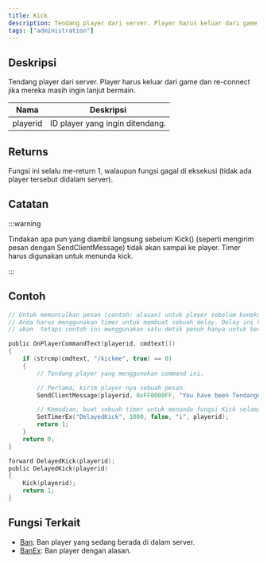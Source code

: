 ```yaml
---
title: Kick
description: Tendang player dari server. Player harus keluar dari game dan re-connect jika mereka masih ingin lanjut bermain.
tags: ["administration"]
---
```


## Deskripsi

Tendang player dari server. Player harus keluar dari game dan re-connect jika mereka masih ingin lanjut bermain.

| Nama     | Deskripsi                     |
| -------- | ----------------------------- |
| playerid | ID player yang ingin ditendang. |

## Returns

Fungsi ini selalu me-return 1, walaupun fungsi gagal di eksekusi (tidak ada player tersebut didalam server).

## Catatan

:::warning

Tindakan apa pun yang diambil langsung sebelum Kick() (seperti mengirim pesan dengan SendClientMessage) tidak akan sampai ke player. Timer harus digunakan untuk menunda kick.

:::

## Contoh

```c
// Untuk memunculkan pesan (contoh: alasan) untuk player sebelum koneksi terputus
// Anda harus menggunakan timer untuk membuat sebuah delay. Delay ini hanya membutuhkan beberapa milisekon saja,
// akan  tetapi contoh ini menggunakan satu detik penuh hanya untuk berjaga-jaga.

public OnPlayerCommandText(playerid, cmdtext[])
{
    if (strcmp(cmdtext, "/kickme", true) == 0)
    {
        // Tendang player yang menggunakan command ini.

        // Pertama, kirim player nya sebuah pesan.
        SendClientMessage(playerid, 0xFF0000FF, "You have been Tendanged!");

        // Kemudian, buat sebuah timer untuk menunda fungsi Kick selama sedetik
        SetTimerEx("DelayedKick", 1000, false, "i", playerid);
        return 1;
    }
    return 0;
}

forward DelayedKick(playerid);
public DelayedKick(playerid)
{
    Kick(playerid);
    return 1;
}
```

## Fungsi Terkait

- [Ban](Ban): Ban player yang sedang berada di dalam server.
- [BanEx](BanEx): Ban player dengan alasan.